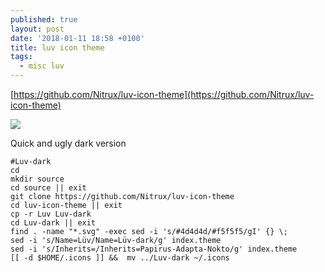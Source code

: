 ```yaml
---
published: true
layout: post
date: '2018-01-11 18:58 +0100'
title: luv icon theme
tags:
  - misc luv
---
```

[https://github.com/Nitrux/luv-icon-theme](https://github.com/Nitrux/luv-icon-theme)

![](https://camo.githubusercontent.com/0f18b0bae918752191678c37d15c0a6b4c62f1d0/687474703a2f2f692e696d6775722e636f6d2f7871507559595a2e706e67)

Quick and ugly dark version

    #Luv-dark
    cd
    mkdir source
    cd source || exit
    git clone https://github.com/Nitrux/luv-icon-theme
    cd luv-icon-theme || exit
    cp -r Luv Luv-dark
    cd Luv-dark || exit
    find . -name "*.svg" -exec sed -i 's/#4d4d4d/#f5f5f5/gI' {} \;
    sed -i 's/Name=Lüv/Name=Lüv-dark/g' index.theme
    sed -i 's/Inherits=/Inherits=Papirus-Adapta-Nokto/g' index.theme
    [[ -d $HOME/.icons ]] &&  mv ../Luv-dark ~/.icons


